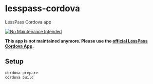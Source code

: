 # lesspass-cordova

LessPass Cordova app

[![No Maintenance Intended](http://unmaintained.tech/badge.svg)](http://unmaintained.tech/)

**This app is not maintained anymore. Please use the [official LessPass Cordova App](https://github.com/lesspass/cordova).**

## Setup

```bash
cordova prepare
cordova build
```
